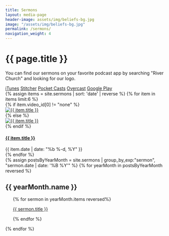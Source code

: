 ```yaml
---
title: Sermons
layout: media-page
header-image: assets/img/beliefs-bg.jpg
image: "/assets/img/beliefs-bg.jpg"
permalink: /sermons/
navigation_weight: 4
---
```


<div class="row justify-content-center">
    <div class="col-md-10 text-center">
        <h1>{{ page.title }}</h1>  
    </div>
</div>
<div class="row justify-content-center">
  <div class="col-md-10 text-center">
    <p>You can find our sermons on your favorite podcast app by searching "River Church" and looking for our logo.</p>
    <a class="btn btn-xl-dark" href="https://geo.itunes.apple.com/us/podcast/river-rochester/id1182211082?mt=2">iTunes</a>
    <a class="btn btn-xl-dark" href="http://www.stitcher.com/podcast/river-rochester"> Stitcher</a>
    <a class="btn btn-xl-dark" href="http://pca.st/dIb4"> Pocket Casts</a>
    <a class="btn btn-xl-dark" href="https://overcast.fm/itunes1182211082/river-rochester"> Overcast</a>
    <a class="btn btn-xl-dark" href="https://goo.gl/app/playmusic?ibi=com.google.PlayMusic&isi=691797987&ius=googleplaymusic&link=https://play.google.com/music/m/Ijbddmopd735kwqpa5reingncou?t%3DRiver_Rochester"> Google Play</a>
  </div>
</div>
<div class="row justify-content-center">
{% assign items = site.sermons | sort: 'date' | reverse %}
{% for item in items limit:6 %}
<div class="col-md-4">
    <div class="card">
      {% if item.video_id[0] != "none" %}
      <div class="thumb-crop">
        <a href="{{ item.url | absolute_url }}"><img class="card-img-top" src="https://img.youtube.com/vi/{{ item.video_id[0] }}/default.jpg" alt="{{ item.title }}" /></a>
      </div>
      {% else %}
      <div class="thumb-crop">
        <a href="{{ item.url | absolute_url }}"><img class="card-img-top" src="{{ item.image | absolute_url }}" alt="{{ item.title }}" /></a>
      </div>
      {% endif %}
      <div class="card-block">
        <h4 class="card-text"><a href="{{ item.url | absolute_url }}">{{ item.title }}</a></h4>
        <span class="post-meta">{{ item.date | date: "%b %-d, %Y" }}</span>
      </div>
    </div>
</div>
{% endfor %}
</div>
<div class="row justify-content-center">
{% assign postsByYearMonth = site.sermons | group_by_exp:"sermon", "sermon.date | date: '%B %Y'"  %}
{% for yearMonth in postsByYearMonth reversed %}
<div class="col-md-12">
    <div class="card">
      <div class="card-body">
        <h2 class="card-header">{{ yearMonth.name }}</h2>
        <ul style="list-style: none">
          {% for sermon in yearMonth.items reversed%}
            <li><p class="large"><a href="{{ sermon.url }}">{{ sermon.title }}</a></p></li>
          {% endfor %}
        </ul>
      </div>
    </div>
</div>
{% endfor %}
</div>
